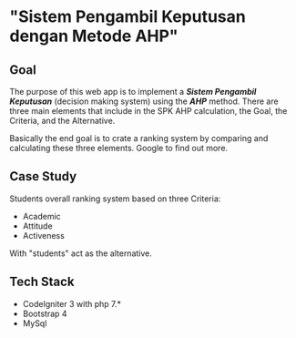# "Sistem Pengambil Keputusan dengan Metode AHP"

## Goal

The purpose of this web app is to implement a **_Sistem Pengambil Keputusan_** (decision making system) using the **_AHP_** method. There are three main elements that include in the SPK AHP calculation, the Goal, the Criteria, and the Alternative.

Basically the end goal is to crate a ranking system by comparing and calculating these three elements. Google to find out more.

## Case Study

Students overall ranking system based on three Criteria:

- Academic
- Attitude
- Activeness

With "students" act as the alternative.

## Tech Stack

- CodeIgniter 3 with php 7.\*
- Bootstrap 4
- MySql
